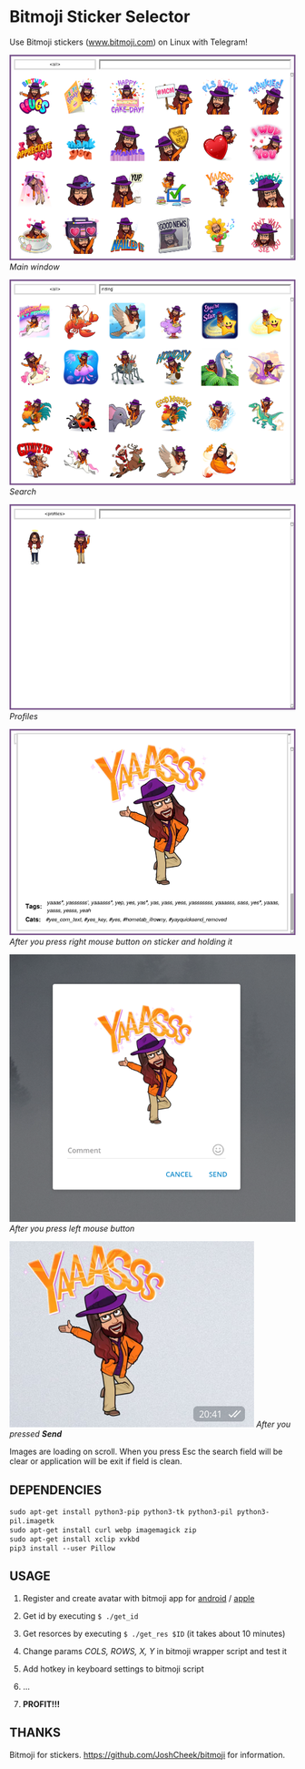# Bitmoji Sticker Selector

Use Bitmoji stickers (www.bitmoji.com) on Linux with Telegram! 

!["main"](images/all.png "main")
*Main window*

!["search"](images/search.png "search")
*Search*

!["profiles"](images/profiles.png "profiles")
*Profiles*

!["info"](images/rightbutton.png "info")
*After you press right mouse button on sticker and holding it*

!["select"](images/leftbutton.png "select")
*After you press left mouse button*

!["send"](images/leftbuttonresult.png "send")
*After you pressed __Send__*

Images are loading on scroll.
When you press Esc the search field will be clear or application will be exit if field is clean.

## DEPENDENCIES
```
sudo apt-get install python3-pip python3-tk python3-pil python3-pil.imagetk
sudo apt-get install curl webp imagemagick zip
sudo apt-get install xclip xvkbd
pip3 install --user Pillow
```

## USAGE
1. Register and create avatar with bitmoji app for [android](https://play.google.com/store/apps/details?id=com.bitstrips.imoji) / [apple](https://apps.apple.com/ru/app/bitmoji/id868077558)

2. Get id by executing  ```$ ./get_id```
3. Get resorces by executing  ```$ ./get_res $ID``` (it takes about 10 minutes)
4. Change params *COLS, ROWS, X, Y* in bitmoji wrapper script and test it
5. Add hotkey in keyboard settings to bitmoji script
6. ...
7. **PROFIT!!!**

## THANKS
Bitmoji for stickers.
https://github.com/JoshCheek/bitmoji for information.


